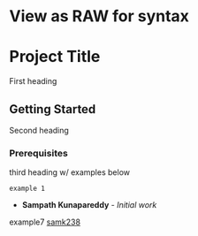 # View as RAW for syntax

# Project Title
First heading

## Getting Started
Second heading

### Prerequisites
third heading w/ examples below
```
example 1
```

* **Sampath Kunapareddy** - *Initial work*

example7 [samk238](https://github.com/samk238)
